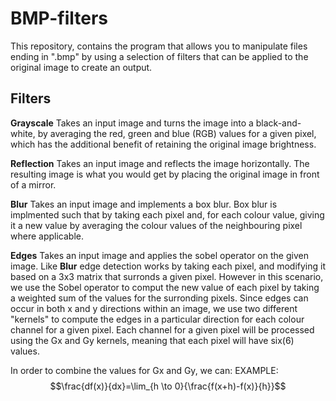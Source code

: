 # BMP-filters

This repository, contains the program that allows you to manipulate files ending in ".bmp" by using a selection of filters that can be applied to the original image to create an output.

## Filters

**Grayscale** Takes an input image and turns the image into a black-and-white, by averaging the red, green and blue (RGB) values for a given pixel, which has the additional benefit of retaining the original image brightness.

**Reflection** Takes an input image and reflects the image horizontally. The resulting image is what you would get by placing the original image in front of a mirror.

**Blur** Takes an input image and implements a box blur. Box blur is implmented such that by taking each pixel and, for each colour value, giving it a new value by averaging the colour values of the neighbouring pixel where applicable.

**Edges** Takes an input image and applies the sobel operator on the given image. Like **Blur** edge detection works by taking each pixel, and modifying it based on a 3x3 matrix that surronds a given pixel. However in this scenario, we use the Sobel operator to comput the new value of each pixel by taking a weighted sum of the values for the surronding pixels. Since edges can occur in both x and y directions within an image, we use two different "kernels" to compute the edges in a particular direction for each colour channel for a given pixel. Each channel for a given pixel will be processed using the Gx and Gy kernels, meaning that each pixel will have six(6) values. 

In order to combine the values for Gx and Gy, we can: EXAMPLE: $$\frac{df(x)}{dx}=\lim_{h \to 0}{\frac{f(x+h)-f(x)}{h}}$$
